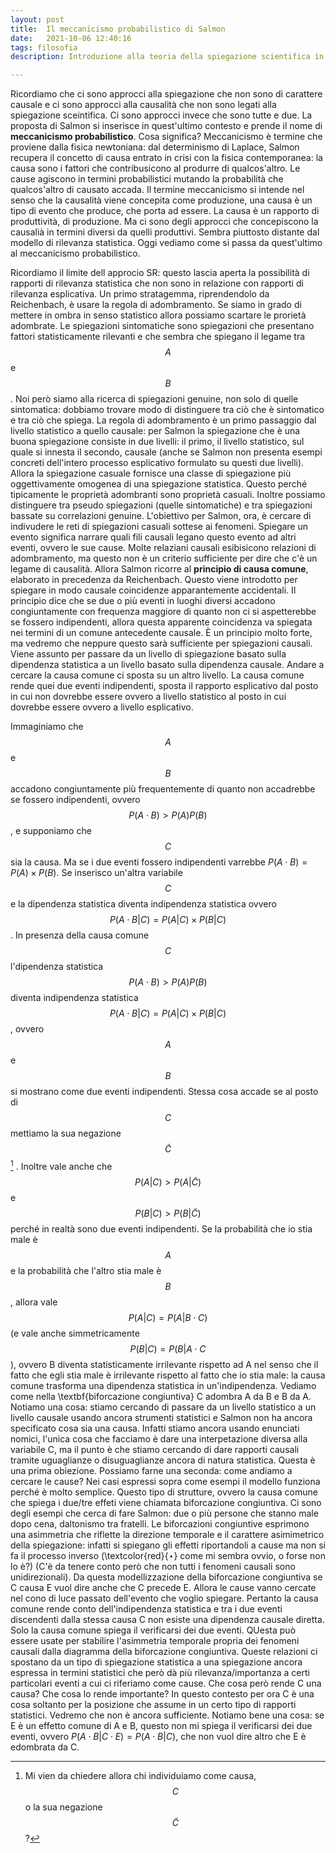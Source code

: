 ```yaml
---
layout: post
title:  Il meccanicismo probabilistico di Salmon
date:   2021-10-06 12:40:16
tags: filosofia
description: Introduzione alla teoria della spiegazione scientifica in Salmon. In questo articolo introduciamo il modello causale di Salmon che si inserisce nel filone del meccanicismo probabilistico

---
```


Ricordiamo che  ci sono approcci alla spiegazione che non sono di carattere causale e ci sono approcci alla causalità che non sono legati alla spiegazione sceintifica. Ci sono approcci invece che sono tutte e due. La proposta di Salmon si inserisce in quest'ultimo contesto e prende il nome di **meccanicismo probabilistico**. Cosa significa? Meccanicismo è termine che proviene dalla fisica newtoniana: dal determinismo di Laplace, Salmon recupera il concetto di causa entrato in crisi con la fisica contemporanea: la causa sono i fattori che contribusicono al produrre di qualcos'altro. Le cause agiscono in termini probabilistici mutando la probabilità che qualcos'altro di causato accada. Il termine meccanicismo si intende nel senso che la causalità viene concepita come produzione, una causa è un tipo di evento che produce, che porta ad essere. La causa è un rapporto di produttività, di produzione. Ma ci sono degli approcci che concepiscono la causalià in termini diversi da quelli produttivi. Sembra piuttosto distante dal modello di rilevanza statistica. Oggi vediamo come si passa da quest'ultimo al meccanicismo probabilistico.

Ricordiamo il limite dell approcio SR: questo lascia aperta la possibilità di rapporti di rilevanza statistica che non sono in relazione con rapporti di rilevanza esplicativa. Un primo stratagemma, riprendendolo da Reichenbach, è usare la regola di adombramento. Se siamo in grado di mettere in ombra in senso statistico allora possiamo scartare le prorietà adombrate. Le spiegazioni sintomatiche sono spiegazioni che presentano fattori statisticamente rilevanti e che sembra che spiegano il legame tra $$A$$ e $$B$$. Noi però siamo alla ricerca di spiegazioni genuine, non solo di quelle sintomatica: dobbiamo trovare modo di distinguere tra ciò che è sintomatico e tra ciò che spiega. La regola di adombramento è un primo passaggio dal livello statistico a quello causale: per Salmon la spiegazione che è una buona spiegazione consiste in due livelli: il primo, il livello statistico, sul quale si innesta il secondo, causale (anche se Salmon non presenta esempi concreti dell'intero processo esplicativo formulato su questi due livelli). Allora la spiegazione casuale fornisce una classe di spiegazione più oggettivamente omogenea  di una spiegazione statistica. Questo perché tipicamente le proprietà adombranti sono proprietà casuali. Inoltre possiamo distinguere tra pseudo spiegazioni (quelle sintomatiche) e tra spiegazioni bassate su correlazioni genuine. L'obiettivo per Salmon, ora, è cercare di indivudere le reti di spiegazioni casuali sottese ai fenomeni. Spiegare un evento significa narrare quali fili causali legano questo evento ad altri eventi, ovvero le sue cause. Molte relaziani causali esibisicono relazioni di adombramento, ma questo non è un criterio sufficiente per dire che c'è un legame di causalità. Allora Salmon ricorre al **principio di causa comune**, elaborato in precedenza da Reichenbach. Questo viene introdotto per spiegare in modo causale coincidenze apparantemente accidentali. Il principio dice che se due o più eventi in luoghi diversi accadono congiuntamente con frequenza maggiore di quanto non ci si aspetterebbe se fossero indipendenti, allora questa apparente coincidenza va spiegata nei termini di un comune antecedente causale. È un principio molto forte, ma vedremo che neppure questo sarà sufficiente per spiegazioni causali. Viene assunto per passare da un livello di spiegazione basato sulla dipendenza statistica a un livello basato sulla dipendenza causale. Andare a cercare la causa comune ci sposta su un altro livello. La causa comune rende quei due eventi indipendenti, sposta il rapporto esplicativo dal posto in cui non dovrebbe essere ovvero a livello statistico al posto in cui dovrebbe essere ovvero a livello esplicativo. 

Immaginiamo che $$A$$ e $$B$$ accadono congiuntamente più frequentemente di quanto non accadrebbe se fossero indipendenti, ovvero $$P(A \cdot B) > P(A)P(B)$$, e supponiamo che $$C$$ sia la causa. Ma se i due eventi fossero indipendenti varrebbe $P(A \cdot B) = P(A) \times P(B)$. Se inserisco un'altra variabile $$C$$ e la dipendenza statistica diventa indipendenza statistica ovvero $$ P( A \cdot B \vert C) = P(A \vert C) \times P(B \vert C)$$.  In presenza della causa comune $$C$$ l'dipendenza statistica $$P(A\cdot B) > P(A)P(B)$$ diventa indipendenza statistica $$P(A \cdot B|C) = P(A\vert C) \times P(B\vert C)$$, ovvero $$A$$ e $$B$$ si mostrano come due eventi indipendenti. Stessa cosa accade se al posto di $$C$$ mettiamo la sua negazione $$\tilde{C}$$[^1] . Inoltre vale anche che $$P(A\vert C) > P(A\vert\tilde{C})$$ e $$P(B\vert C)>P(B \vert \tilde{C})$$ perché in realtà sono due eventi indipendenti. Se la probabilità che io stia male è $$A$$ e la probabilità che l'altro stia male è $$B$$, allora vale  $$P(A\vert C) = P(A\vert B \cdot C)$$ (e vale anche simmetricamente $$P(B\vert C) = P(B\vert A \cdot C$$), ovvero B diventa statisticamente irrilevante rispetto ad A nel senso che il fatto che egli stia male è irrilevante rispetto al fatto che io stia male: la causa comune trasforma una dipendenza statistica in un'indipendenza. Vediamo come nella \textbf{biforcazione congiuntiva} C adombra A da B e B da A. Notiamo una cosa: stiamo cercando di passare da un livello statistico a un livello causale usando ancora strumenti statistici e Salmon non ha ancora specificato cosa sia una causa. Infatti stiamo ancora usando enunciati nomici, l'unica cosa che facciamo è dare una interpetazione diversa alla variabile C, ma il punto è che stiamo cercando di dare rapporti causali tramite uguaglianze o disuguaglianze ancora di natura statistica. Questa è una prima obiezione. Possiamo farne una seconda:  come andiamo a cercare le cause? Nei casi espressi sopra come esempi il modello funziona perché è molto semplice. Questo tipo di strutture, ovvero la causa comune che spiega i due/tre effeti viene chiamata biforcazione congiuntiva. Ci sono degli esempi che cerca di fare Salmon: due o più persone che stanno male dopo cena, daltonismo tra fratelli. Le biforcazioni congiuntive esprimono una asimmetria che riflette la direzione temporale e il carattere asimimetrico della spiegazione: infatti si spiegano gli effetti riportandoli a cause ma non si fa il processo inverso (\textcolor{red}{$\star$} come mi sembra ovvio, o forse non lo è?) (C'è da tenere conto però che non tutti i fenomeni causali sono unidirezionali). Da questa modellizzazione della biforcazione congiuntiva se C causa E vuol dire anche che C precede E. Allora le cause vanno cercate nel cono di luce passato dell'evento che voglio spiegare. Pertanto la causa comune rende conto dell'indipendenza statistica e tra i due eventi discendenti dalla stessa causa C non esiste una dipendenza causale diretta. Solo la causa comune spiega il verificarsi dei due eventi. QUesta può essere usate per stabilire l'asimmetria temporale propria dei fenomeni causali dalla diagramma della biforcazione congiuntiva. Queste relazioni ci spostano da un tipo di spiegazione statistica a una spiegazione ancora espressa in termini statistici che però dà più rilevanza/importanza a certi particolari eventi a cui ci riferiamo come cause. Che cosa però rende C una causa? Che cosa lo rende importante? In questo contesto per ora  C è una cosa soltanto per la posizione che assume in un certo tipo di rapporti statistici. Vedremo che non è ancora sufficiente. Notiamo bene una cosa: se E è un effetto comune di A e B, questo non mi spiega il verificarsi dei due eventi, ovvero $P(A \cdot B| C \cdot E) = P(A \cdot B | C)$, che non vuol dire altro che E è edombrata da C. 








[^1]: Mi vien da chiedere allora chi individuiamo come causa, $$C$$ o la sua negazione $$\tilde{C}$$?




